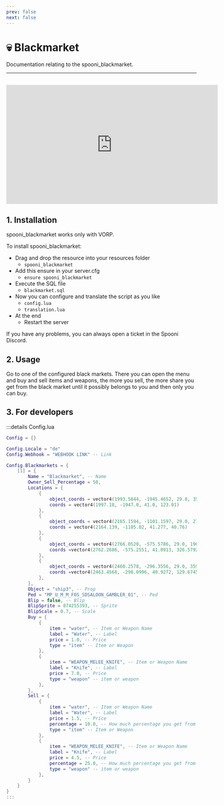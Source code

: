```yaml
---
prev: false
next: false
---
```


# 💀 Blackmarket
Documentation relating to the spooni_blackmarket.

___
<br>
<iframe width="560" height="315" src="https://www.youtube.com/embed/link" frameborder="0" allow="accelerometer; autoplay; clipboard-write; encrypted-media; gyroscope; picture-in-picture; web-share" allowfullscreen></iframe>

## 1. Installation
spooni_blackmarket works only with VORP. 

To install spooni_blackmarket:
- Drag and drop the resource into your resources folder
  - `spooni_blackmarket`
- Add this ensure in your server.cfg
  - `ensure spooni_blackmarket`
- Execute the SQL file
  - `blackmarket.sql`
- Now you can configure and translate the script as you like
  - `config.lua`
  - `translation.lua`
- At the end
  - Restart the server

If you have any problems, you can always open a ticket in the Spooni Discord.

## 2. Usage
Go to one of the configured black markets. There you can open the menu and buy and sell items and weapons, the more you sell, the more share you get from the black market until it possibly belongs to you and then only you can buy.

## 3. For developers

:::details Config.lua
```lua
Config = {}

Config.Locale = "de"
Config.Webhook = "WEBHOOK LINK" -- Link

Config.Blackmarkets = {
    [1] = {
        Name = "Blackmarket", -- Name
        Owner_Sell_Percentage = 50,
        Locations = {
            {
                object_coords = vector4(1993.5844, -1945.4652, 29.0, 359.9963), 
                coords = vector4(1997.18, -1947.0, 41.0, 123.01)
            },
            {
                object_coords = vector4(2165.1594, -1101.1597, 29.0, 273.5488), 
                coords = vector4(2164.139, -1105.02, 41.277, 40.76)
            },
            {
                object_coords = vector4(2766.0520, -575.5786, 29.0, 196.1057), 
                coords =vector4(2762.2686, -575.2551, 41.0913, 326.5792)
            },
            {
                object_coords = vector4(2460.2578, -296.3556, 29.0, 359.9369), 
                coords =vector4(2463.4568, -298.0996, 40.9272, 129.6745)
            },
        },
        Object = "ship3", -- Prop
        Ped = "MP_U_M_M_FOS_SDSALOON_GAMBLER_01", -- Ped
        Blip = false, -- Blip
        BlipSprite = 874255393, -- Sprite
        BlipScale = 0.7, -- Scale
        Buy = {
            {
                item = "water", -- Item or Weapon Name 
                label = "Water", -- Label
                price = 1.0, -- Price
                type = "item" -- Item or Weapon
            },
            {
                item = "WEAPON_MELEE_KNIFE", -- Item or Weapon Name 
                label = "Knife", -- Label
                price = 7.0, -- Price
                type = "weapon" -- item or weapon
            },
        },
        Sell = {
            {
                item = "water", -- Item or Weapon Name 
                label = "Water", -- Label
                price = 1.5, -- Price
                percentage = 10.0, -- How much percentage you get from the blackmarket
                type = "item" -- Item or Weapon
            },
            {
                item = "WEAPON_MELEE_KNIFE", -- Item or Weapon Name 
                label = "Knife", -- Label
                price = 4.5, -- Price
                percentage = 25.0, -- How much percentage you get from the blackmarket
                type = "weapon" -- item or weapon
            },
        }
    }
}
:::
